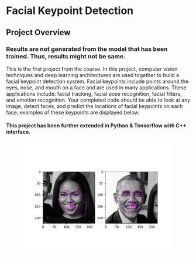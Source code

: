 [//]: # (Image References)

[image1]: ./images/key_pts_example.png "Facial Keypoint Detection"

# Facial Keypoint Detection

## Project Overview
### Results are not generated from the model that has been trained. Thus, results might not be same.

This is the first project from the course. In this project, 
computer vision techniques and deep learning architectures are used together to build a facial keypoint detection system. Facial keypoints include points 
around the eyes, nose, and mouth on a face and are used in many applications. These applications include: facial tracking, facial pose recognition, facial filters, 
and emotion recognition. Your completed code should be able to look at any image, detect faces, and predict the locations of facial keypoints on each face; examples of 
these keypoints are displayed below.

#### This project has been further extended in Python & Tensorflow with C++ interface.
<p align="center">
  <img src="./images/Figure_keypoints_model_2_obamas.png" width='80%' height='50%' />
</p>


